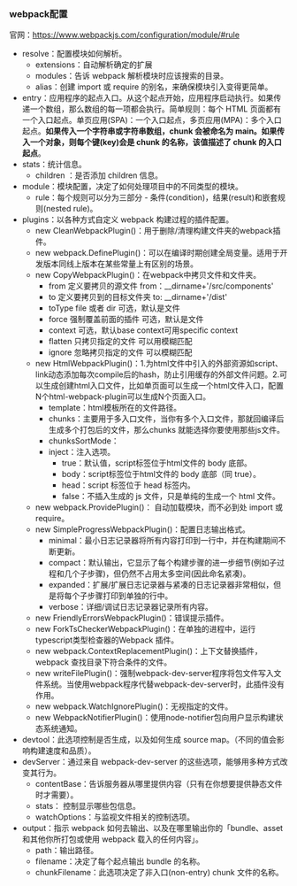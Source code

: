 ### webpack配置
官网：https://www.webpackjs.com/configuration/module/#rule
- resolve：配置模块如何解析。
	- extensions：自动解析确定的扩展
	- modules：告诉 webpack 解析模块时应该搜索的目录。
	- alias：创建 import 或 require 的别名，来确保模块引入变得更简单。
- entry：应用程序的起点入口。从这个起点开始，应用程序启动执行。如果传递一个数组，那么数组的每一项都会执行。简单规则：每个 HTML 页面都有一个入口起点。单页应用(SPA)：一个入口起点，多页应用(MPA)：多个入口起点。**如果传入一个字符串或字符串数组，chunk 会被命名为 main。如果传入一个对象，则每个键(key)会是 chunk 的名称，该值描述了 chunk 的入口起点**。
- stats：统计信息。
	- children ：是否添加 children 信息。
- module：模块配置，决定了如何处理项目中的不同类型的模块。
	- rule：每个规则可以分为三部分 - 条件(condition)，结果(result)和嵌套规则(nested rule)。
- plugins：以各种方式自定义 webpack 构建过程的插件配置。
	- new CleanWebpackPlugin()：用于删除/清理构建文件夹的webpack插件。
	- new webpack.DefinePlugin()：可以在编译时期创建全局变量。适用于开发版本同线上版本在某些常量上有区别的场景。
	- new CopyWebpackPlugin()：在webpack中拷贝文件和文件夹。
		- from  定义要拷贝的源文件            from：__dirname+'/src/components'
		- to      定义要拷贝到的目标文件夹  to: __dirname+'/dist'
		- toType  file 或者 dir                        可选，默认是文件
		- force   强制覆盖前面的插件            可选，默认是文件
		- context                                            可选，默认base   context可用specific  context
		- flatten  只拷贝指定的文件               可以用模糊匹配
		- ignore  忽略拷贝指定的文件            可以模糊匹配
	- new HtmlWebpackPlugin()：1.为html文件中引入的外部资源如script、link动态添加每次compile后的hash，防止引用缓存的外部文件问题。2.可以生成创建html入口文件，比如单页面可以生成一个html文件入口，配置N个html-webpack-plugin可以生成N个页面入口。
		- template：html模板所在的文件路径。
		- chunks：主要用于多入口文件，当你有多个入口文件，那就回编译后生成多个打包后的文件，那么chunks 就能选择你要使用那些js文件。
		- chunksSortMode：
		- inject：注入选项。
			- true：默认值，script标签位于html文件的 body 底部。
			- body：script标签位于html文件的 body 底部（同 true）。
			- head：script 标签位于 head 标签内。
			- false：不插入生成的 js 文件，只是单纯的生成一个 html 文件。
	- new webpack.ProvidePlugin()： 自动加载模块，而不必到处 import 或 require。
	- new SimpleProgressWebpackPlugin()：配置日志输出格式。
		- minimal：最小日志记录器将所有内容打印到一行中，并在构建期间不断更新。
		- compact：默认输出，它显示了每个构建步骤的进一步细节(例如子过程和几个子步骤)，但仍然不占用太多空间(因此命名紧凑)。
		- expanded：扩展/扩展日志记录器与紧凑的日志记录器非常相似，但是将每个子步骤打印到单独的行中。
		- verbose：详细/调试日志记录器记录所有内容。
	- new FriendlyErrorsWebpackPlugin()：错误提示插件。
	- new ForkTsCheckerWebpackPlugin()：在单独的进程中，运行typescript类型检查器的Webpack 插件。
	- new webpack.ContextReplacementPlugin()：上下文替换插件，webpack 查找目录下符合条件的文件。
	- new writeFilePlugin()：强制webpack-dev-server程序将包文件写入文件系统。当使用webpack程序代替webpack-dev-server时，此插件没有作用。
	- new webpack.WatchIgnorePlugin()：无视指定的文件。
	- new WebpackNotifierPlugin()：使用node-notifier包向用户显示构建状态系统通知。
- devtool：此选项控制是否生成，以及如何生成 source map。（不同的值会影响构建速度和品质）。
- devServer：通过来自 webpack-dev-server 的这些选项，能够用多种方式改变其行为。
	- contentBase：告诉服务器从哪里提供内容（只有在你想要提供静态文件时才需要）。
	- stats： 控制显示哪些包信息。
	- watchOptions：与监视文件相关的控制选项。
- output：指示 webpack 如何去输出、以及在哪里输出你的「bundle、asset 和其他你所打包或使用 webpack 载入的任何内容」。
	- path：输出路径。
	- filename：决定了每个起点输出 bundle 的名称。
	- chunkFilename：此选项决定了非入口(non-entry) chunk 文件的名称。